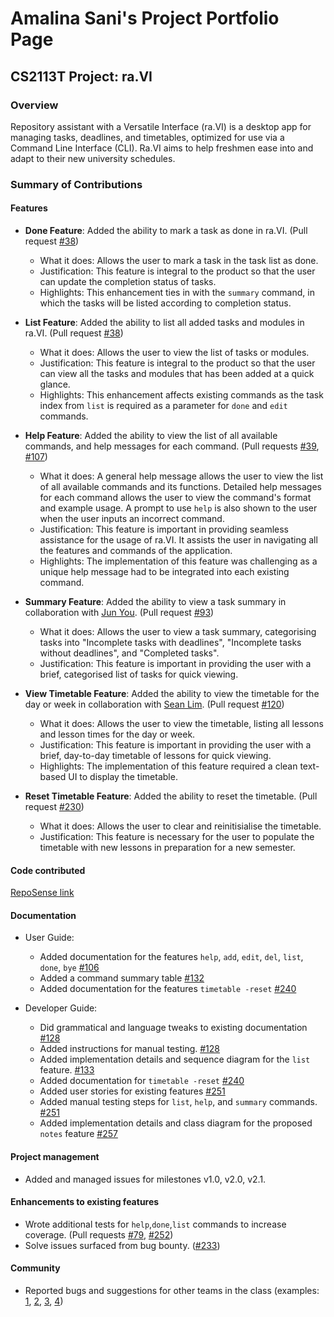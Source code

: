 # Amalina Sani's Project Portfolio Page

## CS2113T Project: ra.VI
### Overview
Repository assistant with a Versatile Interface (ra.VI) is a desktop app for managing tasks, deadlines, and timetables, optimized for use via a Command Line Interface (CLI). 
Ra.VI aims to help freshmen ease into and adapt to their new university schedules. 

### Summary of Contributions
#### Features
* **Done Feature**: Added the ability to mark a task as done in ra.VI. (Pull request [\#38](https://github.com/AY2021S1-CS2113T-T09-2/tp/pull/38))
  * What it does: Allows the user to mark a task in the task list as done.
  * Justification: This feature is integral to the product so that the user can update the completion status of tasks.
  * Highlights: This enhancement ties in with the `summary` command, in which the tasks will be listed according to completion status. 
  
* **List Feature**: Added the ability to list all added tasks and modules in ra.VI. (Pull request [\#38](https://github.com/AY2021S1-CS2113T-T09-2/tp/pull/38))
  * What it does: Allows the user to view the list of tasks or modules. 
  * Justification: This feature is integral to the product so that the user can view all the tasks and modules that has been added at a quick glance. 
  * Highlights: This enhancement affects existing commands as the task index from `list` is required as a parameter for `done` and `edit` commands.

* **Help Feature**: Added the ability to view the list of all available commands, and help messages for each command. (Pull requests [\#39](https://github.com/AY2021S1-CS2113T-T09-2/tp/pull/39), [\#107](https://github.com/AY2021S1-CS2113T-T09-2/tp/pull/107))
  * What it does: 
  A general help message allows the user to view the list of all available commands and its functions. 
  Detailed help messages for each command allows the user to view the command's format and example usage.
  A prompt to use `help` is also shown to the user when the user inputs an incorrect command. 
  * Justification: This feature is important in providing seamless assistance for the usage of ra.VI. 
  It assists the user in navigating all the features and commands of the application. 
  * Highlights: The implementation of this feature was challenging as a unique help message had to be integrated into each existing command.

* **Summary Feature**: Added the ability to view a task summary in collaboration with [Jun You](https://github.com/AY2021S1-CS2113T-T09-2/tp/tree/master/docs/team/f0fz.md). (Pull request [\#93](https://github.com/AY2021S1-CS2113T-T09-2/tp/pull/93))
  * What it does: Allows the user to view a task summary, categorising tasks into "Incomplete tasks with deadlines", "Incomplete tasks without deadlines", and "Completed tasks". 
  * Justification: This feature is important in providing the user with a brief, categorised list of tasks for quick viewing. 
  
* **View Timetable Feature**: Added the ability to view the timetable for the day or week in collaboration with [Sean Lim](https://github.com/AY2021S1-CS2113T-T09-2/tp/tree/master/docs/team/aseanseen.md). (Pull request [\#120](https://github.com/AY2021S1-CS2113T-T09-2/tp/pull/120))
  * What it does: Allows the user to view the timetable, listing all lessons and lesson times for the day or week.
  * Justification: This feature is important in providing the user with a brief, day-to-day timetable of lessons for quick viewing. 
  * Highlights: The implementation of this feature required a clean text-based UI to display the timetable. 
  
* **Reset Timetable Feature**: Added the ability to reset the timetable. (Pull request [\#230](https://github.com/AY2021S1-CS2113T-T09-2/tp/pull/230))
  * What it does: Allows the user to clear and reinitisialise the timetable.
  * Justification: This feature is necessary for the user to populate the timetable with new lessons in preparation for a new semester.  
  
#### Code contributed
[RepoSense link](https://nus-cs2113-ay2021s1.github.io/tp-dashboard/#breakdown=true&search=amalinasani&sort=groupTitle&sortWithin=title&since=2020-09-27&timeframe=commit&mergegroup=&groupSelect=groupByRepos&checkedFileTypes=docs~functional-code~test-code~other)

#### Documentation
  * User Guide:
    * Added documentation for the features `help`, `add`, `edit`, `del`, `list`, `done`, `bye` [\#106](https://github.com/AY2021S1-CS2113T-T09-2/tp/pull/106)
    * Added a command summary table [\#132](https://github.com/AY2021S1-CS2113T-T09-2/tp/pull/132)
    * Added documentation for the features `timetable -reset` [\#240](https://github.com/AY2021S1-CS2113T-T09-2/tp/pull/240)
    
  * Developer Guide:
    * Did grammatical and language tweaks to existing documentation [\#128](https://github.com/AY2021S1-CS2113T-T09-2/tp/pull/128)
    * Added instructions for manual testing. [\#128](https://github.com/AY2021S1-CS2113T-T09-2/tp/pull/128)
    * Added implementation details and sequence diagram for the `list` feature. [\#133](https://github.com/AY2021S1-CS2113T-T09-2/tp/pull/133)
    * Added documentation for `timetable -reset` [\#240](https://github.com/AY2021S1-CS2113T-T09-2/tp/pull/240)
    * Added user stories for existing features [\#251](https://github.com/AY2021S1-CS2113T-T09-2/tp/pull/251)
    * Added manual testing steps for `list`, `help`, and `summary` commands. [\#251](https://github.com/AY2021S1-CS2113T-T09-2/tp/pull/251)
    * Added implementation details and class diagram for the proposed `notes` feature [\#257](https://github.com/AY2021S1-CS2113T-T09-2/tp/pull/257)

#### Project management
* Added and managed issues for milestones v1.0, v2.0, v2.1. 

#### Enhancements to existing features
  * Wrote additional tests for `help`,`done`,`list` commands to increase coverage. (Pull requests [\#79](https://github.com/AY2021S1-CS2113T-T09-2/tp/pull/79), [\#252](https://github.com/AY2021S1-CS2113T-T09-2/tp/pull/252))
  * Solve issues surfaced from bug bounty. ([\#233](https://github.com/AY2021S1-CS2113T-T09-2/tp/pull/233))
    
#### Community
  * Reported bugs and suggestions for other teams in the class (examples: [1](https://github.com/AY2021S1-CS2113T-T12-2/tp/issues/226), [2](https://github.com/AY2021S1-CS2113T-T12-2/tp/issues/225), [3](https://github.com/AY2021S1-CS2113T-T12-2/tp/issues/224), [4](https://github.com/nus-cs2113-AY2021S1/tp/pull/36/files/8b45df880852c7cd42988080fb263f72f22a6328))
